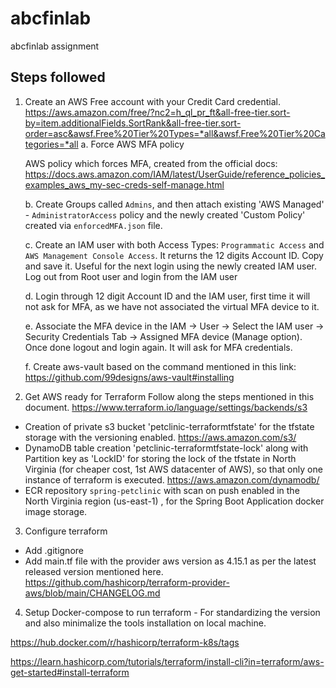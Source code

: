 # abcfinlab
abcfinlab assignment

## Steps followed
1. Create an AWS Free account with your Credit Card credential.
 https://aws.amazon.com/free/?nc2=h_ql_pr_ft&all-free-tier.sort-by=item.additionalFields.SortRank&all-free-tier.sort-order=asc&awsf.Free%20Tier%20Types=*all&awsf.Free%20Tier%20Categories=*all
   a. Force AWS MFA policy
   
   AWS policy which forces MFA, created from the official docs: https://docs.aws.amazon.com/IAM/latest/UserGuide/reference_policies_examples_aws_my-sec-creds-self-manage.html

   b. Create Groups called `Admins`, and then attach existing 'AWS Managed' - `AdministratorAccess` policy and the newly created 'Custom Policy' created via `enforcedMFA.json` file.

   c. Create an IAM user with both Access Types: `Programmatic Access` and `AWS Management Console Access`. It returns the 12 digits Account ID. Copy and save it. Useful for the next login using the newly created IAM user. Log out from Root user and login from the IAM user

   d. Login through 12 digit Account ID and the IAM user, first time it will not ask for MFA, as we have not associated the virtual MFA device to it.

   e. Associate the MFA device in the IAM -> User -> Select the IAM user -> Security Credentials Tab  -> Assigned MFA device (Manage option). Once done logout and login again. It will ask for MFA credentials.

   f. Create aws-vault based on the command mentioned in this link: https://github.com/99designs/aws-vault#installing

2. Get AWS ready for Terraform
  Follow along the steps mentioned in this document.
  https://www.terraform.io/language/settings/backends/s3

  - Creation of private s3 bucket 'petclinic-terraformtfstate' for the tfstate storage with the versioning enabled. https://aws.amazon.com/s3/
  - DynamoDB table creation 'petclinic-terraformtfstate-lock' along with Partition key as 'LockID' for storing the lock of the tfstate in North Virginia (for cheaper cost, 1st AWS datacenter of AWS), so that only one instance of terraform is executed. https://aws.amazon.com/dynamodb/
  - ECR repository `spring-petclinic` with scan on push enabled in the North Virginia region (us-east-1) , for the Spring Boot Application docker image storage.

3. Configure terraform
  - Add .gitignore
  - Add main.tf file with the provider aws version as 4.15.1 as per the latest released version mentioned here.
  https://github.com/hashicorp/terraform-provider-aws/blob/main/CHANGELOG.md

4. Setup Docker-compose to run terraform - For standardizing the version and also minimalize the tools installation on local machine.

   

https://hub.docker.com/r/hashicorp/terraform-k8s/tags

https://learn.hashicorp.com/tutorials/terraform/install-cli?in=terraform/aws-get-started#install-terraform
